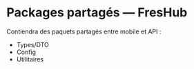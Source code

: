 # Packages partagés — FresHub

Contiendra des paquets partagés entre mobile et API :

- Types/DTO
- Config
- Utilitaires